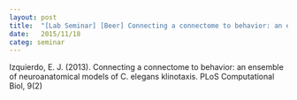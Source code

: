 ```yaml
---
layout: post
title:  "[Lab Seminar] [Beer] Connecting a connectome to behavior: an ensemble of neuroanatomical models of C. elegans klinotaxis"
date:   2015/11/18
categ: seminar
---
```




Izquierdo, E. J. (2013). Connecting a connectome to behavior: an ensemble of neuroanatomical models of C. elegans klinotaxis. PLoS Computational Biol, 9(2)



 

